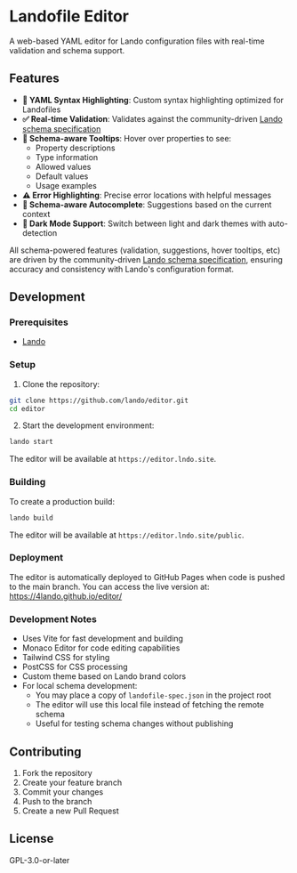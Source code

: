 # Landofile Editor

A web-based YAML editor for Lando configuration files with real-time validation and schema support.

## Features

- **🎨 YAML Syntax Highlighting**: Custom syntax highlighting optimized for Landofiles
- **✅ Real-time Validation**: Validates against the community-driven [Lando schema specification](https://github.com/4lando/lando-spec)
- **📝 Schema-aware Tooltips**: Hover over properties to see:
  - Property descriptions
  - Type information
  - Allowed values
  - Default values
  - Usage examples
- **⚠️ Error Highlighting**: Precise error locations with helpful messages
- **🎯 Schema-aware Autocomplete**: Suggestions based on the current context
- **🌙 Dark Mode Support**: Switch between light and dark themes with auto-detection

All schema-powered features (validation, suggestions, hover tooltips, etc) are driven by the community-driven [Lando schema specification](https://github.com/4lando/lando-spec), ensuring accuracy and consistency with Lando's configuration format.

## Development

### Prerequisites

- [Lando](https://docs.lando.dev/install)

### Setup

1. Clone the repository:

```bash
git clone https://github.com/lando/editor.git
cd editor
```

2. Start the development environment:

```bash
lando start
```

The editor will be available at `https://editor.lndo.site`.

### Building

To create a production build:

```bash
lando build
```
The editor will be available at `https://editor.lndo.site/public`.

### Deployment

The editor is automatically deployed to GitHub Pages when code is pushed to the main branch.
You can access the live version at: https://4lando.github.io/editor/

### Development Notes

- Uses Vite for fast development and building
- Monaco Editor for code editing capabilities
- Tailwind CSS for styling
- PostCSS for CSS processing
- Custom theme based on Lando brand colors
- For local schema development:
  - You may place a copy of `landofile-spec.json` in the project root
  - The editor will use this local file instead of fetching the remote schema
  - Useful for testing schema changes without publishing

## Contributing

1. Fork the repository
2. Create your feature branch
3. Commit your changes
4. Push to the branch
5. Create a new Pull Request

## License

GPL-3.0-or-later